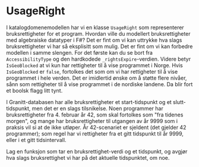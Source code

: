 # UsageRight

I katalogdomenemodellen har vi en klasse `UsageRight` som representerer bruksrettigheter for et program. Hvordan ville du modellert bruksrettigheter med algebraiske datatyper i F#? Det er fint om vi kan uttrykke hva slags bruksrettigheter vi har så eksplisitt som mulig. Det er fint om vi kan forbedre modellen i samme slengen. For det første kan du se bort fra `AccessibilityType` og den hardkodede `_rightsExpire`-verdien. Videre betyr `IsGeoBlocked` at vi kun har rettigheter til å vise programmet i Norge. Hvis `IsGeoBlocked` er `false`, fortolkes det som om vi har rettigheter til å vise programmet i hele verden. Det er imidlertid ønske om å støtte flere nivåer, sånn som rettigheter til å vise programmet i de nordiske landene. Da blir fort et boolsk flagg litt tynt. 

I Granitt-databasen har alle bruksrettigheter et start-tidspunkt og et slutt-tidspunkt, men det er en slags tilsnikelse. Noen programmer har bruksrettigheter fra 4. februar år 42, som skal fortolkes som "fra tidenes morgen", og mange har bruksrettigheter til utgangen av år 9999 som i praksis vil si at de ikke utløper. År 42-scenariet er sjeldent (det gjelder 42 programmer); som regel har vi rettigheter fra et gitt tidspunkt til år 9999, eller i et gitt tidsintervall. 

Lag en funksjon som tar en bruksrettighet-verdi og et tidspunkt, og avgjør hva slags bruksrettighet vi har på det aktuelle tidspunktet, om noe.
